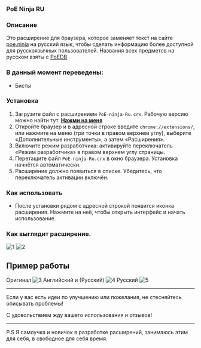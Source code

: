 ### PoE Ninja RU

### Описание
Это расширение для браузера, которое заменяет текст на сайте [poe.ninja](https://poe.ninja/) на русский язык, чтобы сделать информацию более доступной для русскоязычных пользователей.
Названия всех предметов на русском взяты с [PoEDB](https://poedb.tw/)

### В данный момент переведены:
- Бисты

### Установка
1. Загрузите файл с расширением `PoE-ninja-Ru.crx`. Рабочую версию можно найти тут. **[Нажми на меня](https://github.com/K0XAN/PoE-ninja-Ru/releases)**
2. Откройте браузер и в адресной строке введите `chrome://extensions/`, или нажмите на меню (три точки в правом верхнем углу), выберите «Дополнительные инструменты», а затем «Расширения».
3. Включите режим разработчика: активируйте переключатель «Режим разработчика» в правом верхнем углу страницы.
4. Перетащите файл `PoE-ninja-Ru.crx` в окно браузера. Установка начнётся автоматически.
5. Расширение должно появиться в списке. Убедитесь, что переключатель активации включён.

### Как использовать
- После установки рядом с адресной строкой появится иконка расширения. Нажмите на неё, чтобы открыть интерфейс и начать использование.

### Как выглядит расширение.
![1](https://github.com/user-attachments/assets/a0b66e1f-9821-4189-85a8-a54a0e6ca227)
![2](https://github.com/user-attachments/assets/1f0f1efe-004b-4589-8b82-c6b0d4d252b8)

## Пример работы

Оригинал
![3](https://github.com/user-attachments/assets/0cb481d7-f490-4853-a935-6229f17140fc)
Английский и (Русский)
![4](https://github.com/user-attachments/assets/a1d54471-9a51-488f-8e27-b325e0d61643)
Русский
![5](https://github.com/user-attachments/assets/ba89c622-a893-4d5c-bfd9-a1da06ad6e30)

  
---
Если у вас есть идеи по улучшению или пожелания, не стесняйтесь описывать проблемы!

С удовольствием жду вашего использования и отзывов!

---
P.S Я самоучка и новичок в разработке расширений, занимаюсь этим для себя, в свободное для себя время.
